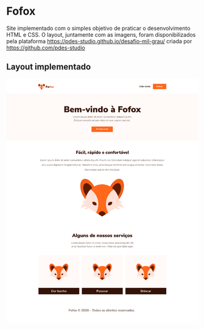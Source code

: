 # Fofox

Site implementado com o simples objetivo de praticar o desenvolvimento HTML e CSS. O layout, juntamente com as imagens, foram disponibilizados pela plataforma https://pdes-studio.github.io/desafio-mil-grau/ criada por https://github.com/pdes-studio

## Layout implementado

![GitHub Logo](/layout.png)
